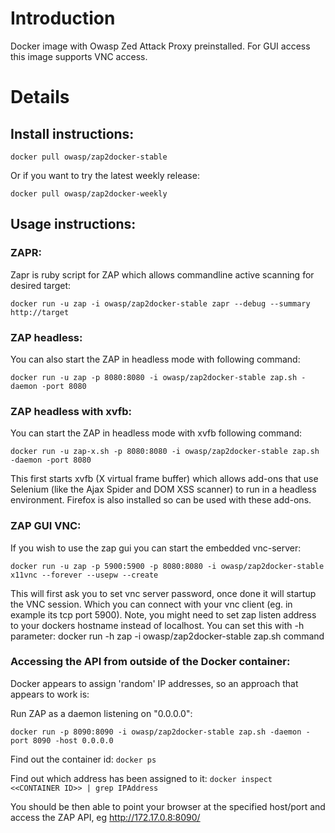 # Introduction
Docker image with Owasp Zed Attack Proxy preinstalled.
For GUI access this image supports VNC access.

# Details
## Install instructions:
`docker pull owasp/zap2docker-stable`

Or if you want to try the latest weekly release:

`docker pull owasp/zap2docker-weekly`

## Usage instructions:
### ZAPR:
Zapr is ruby script for ZAP which allows commandline active scanning for desired target:

`docker run -u zap -i owasp/zap2docker-stable zapr --debug --summary http://target`

### ZAP headless:
You can also start the ZAP in headless mode with following command:

`docker run -u zap -p 8080:8080 -i owasp/zap2docker-stable zap.sh -daemon -port 8080`

### ZAP headless with xvfb:
You can start the ZAP in headless mode with xvfb following command:

`docker run -u zap-x.sh -p 8080:8080 -i owasp/zap2docker-stable zap.sh -daemon -port 8080`

This first starts xvfb (X virtual frame buffer) which allows add-ons that use Selenium (like the Ajax Spider and DOM XSS scanner) to run in a headless environment. Firefox is also installed so can be used with these add-ons.

### ZAP GUI VNC:
If you wish to use the  zap gui you can start the embedded vnc-server:

`docker run -u zap -p 5900:5900 -p 8080:8080 -i owasp/zap2docker-stable x11vnc --forever --usepw --create`

This will first ask you to set vnc server password, once done it will startup the VNC session. Which you can connect with your vnc client (eg. in example its tcp port 5900). Note, you might need to set zap listen address to your dockers hostname instead of localhost. You can set this with -h parameter: docker run -h zap -i owasp/zap2docker-stable zap.sh command

### Accessing the API from outside of the Docker container:

Docker appears to assign 'random' IP addresses, so an approach that appears to work is:

Run ZAP as a daemon listening on "0.0.0.0":

`docker run -p 8090:8090 -i owasp/zap2docker-stable zap.sh -daemon -port 8090 -host 0.0.0.0`

Find out the container id:
`docker ps`

Find out which address has been assigned to it:
`docker inspect <<CONTAINER ID>> | grep IPAddress`

You should be then able to point your browser at the specified host/port and access the ZAP API, eg http://172.17.0.8:8090/